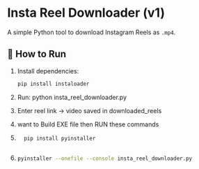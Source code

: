 # Insta Reel Downloader (v1)

A simple Python tool to download Instagram Reels as `.mp4`.

## 🚀 How to Run
1. Install dependencies:
   ```bash
   pip install instaloader
2. Run:
   python insta_reel_downloader.py

3. Enter reel link → video saved in downloaded_reels

4. want to Build EXE file then RUN these commands
5. ```bash
     pip install pyinstaller
     
6.   ```bash
     pyinstaller --onefile --console insta_reel_downloader.py
 
